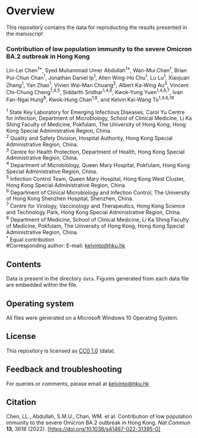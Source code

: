 # Overview

This repository contains the data for reproducting the results presented in the manuscript

### Contribution of low population immunity to the severe Omicron BA.2 outbreak in Hong Kong
Lin-Lei Chen<sup>1\*</sup>, Syed Muhammad Umer Abdullah<sup>1\*</sup>, Wan-Mui Chan<sup>1</sup>, Brian Pui-Chun Chan<sup>1</sup>, Jonathan Daniel Ip<sup>1</sup>, Allen Wing-Ho Chu<sup>1</sup>, Lu Lu<sup>1</sup>, Xiaojuan Zhang<sup>1</sup>, Yan Zhao<sup>1</sup>, Vivien Wai-Man Chuang<sup>2</sup>, Albert Ka-Wing Au<sup>3</sup>, Vincent Chi-Chung Cheng<sup>1,4,5</sup>, Siddarth Sridhar<sup>1,4,6</sup>, Kwok-Yung Yuen<sup>1,4,6,7</sup>, Ivan Fan-Ngai Hung<sup>8</sup>, Kwok-Hung Chan<sup>1,6</sup>, and Kelvin Kai-Wang To<sup>1,4,6,7\#</sup>

<sup>1</sup> State Key Laboratory for Emerging Infectious Diseases, Carol Yu Centre for Infection, Department of Microbiology, School of Clinical Medicine, Li Ka Shing Faculty of Medicine, Pokfulam, The University of Hong Kong, Hong Kong Special Administrative Region, China.  
<sup>2</sup> Quality and Safety Division, Hospital Authority, Hong Kong Special Administrative Region, China.  
<sup>3</sup> Centre for Health Protection, Department of Health, Hong Kong Special Administrative Region, China.  
<sup>4</sup> Department of Microbiology, Queen Mary Hospital, Pokfulam, Hong Kong Special Administrative Region, China.  
<sup>5</sup> Infection Control Team, Queen Mary Hospital, Hong Kong West Cluster, Hong Kong Special Administrative Region, China.  
<sup>6</sup> Department of Clinical Microbiology and Infection Control, The University of Hong Kong Shenzhen Hospital, Shenzhen, China.  
<sup>7</sup> Centre for Virology, Vaccinology and Therapeutics, Hong Kong Science and Technology Park, Hong Kong Special Administrative Region, China.  
<sup>8</sup> Department of Medicine, School of Clinical Medicine, Li Ka Shing Faculty of Medicine, Pokfulam, The University of Hong Kong, Hong Kong Special Administrative Region, China.  
<sup>*</sup> Equal contribution  
\#Corresponding author: E-mail: [kelvinto@hku.hk](mailto:kelvinto@hku.hk)  

## Contents

Data is present in the directory `data`. Figures generated from each data file are embedded within the file.

## Operating system

All files were generated on a Microsoft Windows 10 Operating System.

## License

This repository is licensed as [CC0 1.0](https://github.com/SMUAbdullah/paper-Omicron-BA.2-outbreak-Hong-Kong/blob/main/LICENSE-CC0) (data).

## Feedback and troubleshooting

For queries or comments, please email at [kelvinto@hku.hk](mailto:kelvinto@hku.hk)

## Citation
Chen, LL., Abdullah, S.M.U., Chan, WM. et al. Contribution of low population immunity to the severe Omicron BA.2 outbreak in Hong Kong. *Nat Commun* **13**, 3618 (2022). [https://doi.org/10.1038/s41467-022-31395-0]
